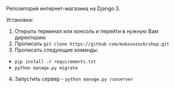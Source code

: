 Репозиторий интернет-магазина на Django 3.

Установка:

1. Открыть терминал или консоль и перейти в нужную Вам директорию
2. Прописать `git clone https://github.com/mukovozovb/shop.git`
3. Прописать следующие команды:
- `pip install -r requirements.txt`
- `python manage.py migrate`
4. Запустить сервер - `python manage.py runserver`
